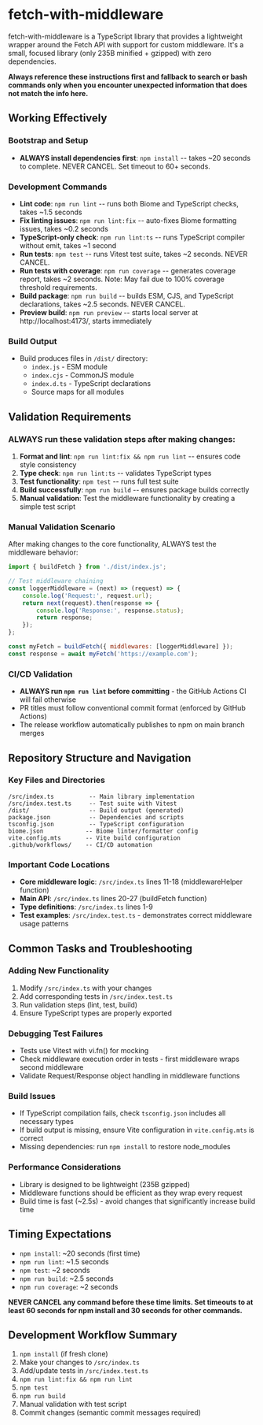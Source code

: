 # fetch-with-middleware

fetch-with-middleware is a TypeScript library that provides a lightweight wrapper around the Fetch API with support for custom middleware. It's a small, focused library (only 235B minified + gzipped) with zero dependencies.

**Always reference these instructions first and fallback to search or bash commands only when you encounter unexpected information that does not match the info here.**

## Working Effectively

### Bootstrap and Setup
- **ALWAYS install dependencies first**: `npm install` -- takes ~20 seconds to complete. NEVER CANCEL. Set timeout to 60+ seconds.

### Development Commands
- **Lint code**: `npm run lint` -- runs both Biome and TypeScript checks, takes ~1.5 seconds
- **Fix linting issues**: `npm run lint:fix` -- auto-fixes Biome formatting issues, takes ~0.2 seconds  
- **TypeScript-only check**: `npm run lint:ts` -- runs TypeScript compiler without emit, takes ~1 second
- **Run tests**: `npm test` -- runs Vitest test suite, takes ~2 seconds. NEVER CANCEL.
- **Run tests with coverage**: `npm run coverage` -- generates coverage report, takes ~2 seconds. Note: May fail due to 100% coverage threshold requirements.
- **Build package**: `npm run build` -- builds ESM, CJS, and TypeScript declarations, takes ~2.5 seconds. NEVER CANCEL.
- **Preview build**: `npm run preview` -- starts local server at http://localhost:4173/, starts immediately

### Build Output
- Build produces files in `/dist/` directory:
  - `index.js` - ESM module
  - `index.cjs` - CommonJS module  
  - `index.d.ts` - TypeScript declarations
  - Source maps for all modules

## Validation Requirements

### ALWAYS run these validation steps after making changes:
1. **Format and lint**: `npm run lint:fix && npm run lint` -- ensures code style consistency
2. **Type check**: `npm run lint:ts` -- validates TypeScript types
3. **Test functionality**: `npm test` -- runs full test suite
4. **Build successfully**: `npm run build` -- ensures package builds correctly
5. **Manual validation**: Test the middleware functionality by creating a simple test script

### Manual Validation Scenario
After making changes to the core functionality, ALWAYS test the middleware behavior:

```javascript
import { buildFetch } from './dist/index.js';

// Test middleware chaining
const loggerMiddleware = (next) => (request) => {
    console.log('Request:', request.url);
    return next(request).then(response => {
        console.log('Response:', response.status);
        return response;
    });
};

const myFetch = buildFetch({ middlewares: [loggerMiddleware] });
const response = await myFetch('https://example.com');
```

### CI/CD Validation
- **ALWAYS run `npm run lint` before committing** - the GitHub Actions CI will fail otherwise
- PR titles must follow conventional commit format (enforced by GitHub Actions)
- The release workflow automatically publishes to npm on main branch merges

## Repository Structure and Navigation

### Key Files and Directories
```
/src/index.ts          -- Main library implementation
/src/index.test.ts     -- Test suite with Vitest
/dist/                 -- Build output (generated)
package.json           -- Dependencies and scripts  
tsconfig.json          -- TypeScript configuration
biome.json            -- Biome linter/formatter config
vite.config.mts       -- Vite build configuration
.github/workflows/    -- CI/CD automation
```

### Important Code Locations
- **Core middleware logic**: `/src/index.ts` lines 11-18 (middlewareHelper function)
- **Main API**: `/src/index.ts` lines 20-27 (buildFetch function)
- **Type definitions**: `/src/index.ts` lines 1-9
- **Test examples**: `/src/index.test.ts` - demonstrates correct middleware usage patterns

## Common Tasks and Troubleshooting

### Adding New Functionality
1. Modify `/src/index.ts` with your changes
2. Add corresponding tests in `/src/index.test.ts`
3. Run validation steps (lint, test, build)
4. Ensure TypeScript types are properly exported

### Debugging Test Failures
- Tests use Vitest with vi.fn() for mocking
- Check middleware execution order in tests - first middleware wraps second middleware
- Validate Request/Response object handling in middleware functions

### Build Issues
- If TypeScript compilation fails, check `tsconfig.json` includes all necessary types
- If build output is missing, ensure Vite configuration in `vite.config.mts` is correct
- Missing dependencies: run `npm install` to restore node_modules

### Performance Considerations
- Library is designed to be lightweight (235B gzipped)
- Middleware functions should be efficient as they wrap every request
- Build time is fast (~2.5s) - avoid changes that significantly increase build time

## Timing Expectations
- `npm install`: ~20 seconds (first time)
- `npm run lint`: ~1.5 seconds  
- `npm test`: ~2 seconds
- `npm run build`: ~2.5 seconds
- `npm run coverage`: ~2 seconds

**NEVER CANCEL any command before these time limits. Set timeouts to at least 60 seconds for npm install and 30 seconds for other commands.**

## Development Workflow Summary
1. `npm install` (if fresh clone)
2. Make your changes to `/src/index.ts`
3. Add/update tests in `/src/index.test.ts`  
4. `npm run lint:fix && npm run lint`
5. `npm test`
6. `npm run build`
7. Manual validation with test script
8. Commit changes (semantic commit messages required)